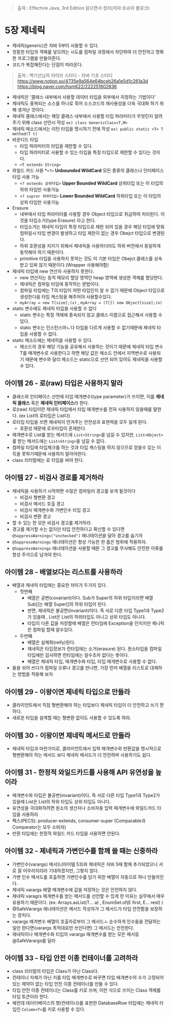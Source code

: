 > 출처 : Effectvie Java, 3rd Edition 읽으면서 정리(저자:조슈아 블로크)  

# 5장 제네릭
- 제네릭(generic)은 자바 5부터 사용할 수 있다.
- 엉뚱한 타입의 객체를 넣으려는 시도를 컴파일 과정에서 차단하여 더 안전하고 명확한 프로그램을 만들어준다.
- 코드가 복잡해진다는 단점이 따라온다.

> 출처 : 백기선님의 라이브 스터디 - 자바 기초 스터디
> https://www.notion.so/4735e9a564e64bceb26a1e5d1c261a3d
> https://blog.naver.com/hsm622/222251602836
- 제네릭은 '클래스 내부에서 사용할 데이터 타입을 외부에서 지정하는 기법이다'
- 제네릭도 중복되는 소스를 하나로 묵어 소스코드의 재사용성을 더욱 극대화 하기 위해 생겨난 것이다.
- 제네릭 클래스에서는 해당 클래스 내부에서 사용할 타입 파라미터가 무엇인지 알려주기 위해 class 선언시 작성 `ex) class GenericClass<T,M>` 
- 제네릭 메소드에서는 리턴 타입을 명시하기 전에 작성 `ex) public static <T> T method(T t)`
- 바운디드 타입
    * 타입 파라미터의 타입을 제한할 수 있다. 
    * 타입 파라미터로 사용할 수 있는 타입을 특정 타입으로 제한할 수 있다는 것이다.
    * `<T extends String>`
- 와일드 카드 사용
    *`<?>` **Unbounded WildCard** 모든 종류의 클래스나 인터페이스 타입 사용 가능
    * `<? extends 상위타입>`  **Upper Bounded WildCard** 상위타입 또는 이 타입의 하위 타입만 사용가능
    * `<? suprer 하위타입>` **Lower Bounded WildCard** 하위타입 또는 이 타입의 상위 타입만 사용가능
- Erasure 
    * 내부에서 타입 파라미터를 사용할 경우 Object 타입으로 취급하여 처리된다. 이것을 타입소거(type Erasure) 라고 한다.
    * 타입소거는 제네릭 타입이 특정 타입으로 제한 되어 있을 경우 해당 타입에 맞춰 컴파일시 타입 변경이 발생하고 
      타입 제한이 없는 경우 Obejct 타입으로 변경된다.
    * 하위 호환성을 지키기 위해서 제네릭을 사용하더라도 하위 버전에서 동일하게 동작해야 하기 때문이다.
    * primitive 타입을 사용하지 못하는 것도 이 기본 타입은 Obejct 클래스를 상속받고 있찌 않기 때문이다.(Wrapper 사용해야함)
-  제네릭 타입에 new 연산자 사용하지 못한다. 
    * new 연산자는 동적 메모리 할당 영역인 heap 영역에 생성한 객체를 할당한다. 
    * 제네릭은 컴파일 타임에 동작하는 문법이다.
    * 컴파일 타임에는 T의 타입이 어떤 타입인지 알 수 없기 때문에 Object 타입으로 생성한다음 타입 캐스팅을 해주어야 사용할수있다.
    * `myArray = new T[size];(x)` , `myArray = (T[]) new Object[size];(o)`
 - static 변수에도 제네릭 타입을 사용할 수 없다
    * static 변수는 특정 객체에 종속되지 않고 클래스 이름으로 접근해서 사용할 수 있다.
    * static 변수는 인스턴스마ㄴ다 타입을 다르게 사용할 수 없기때문에 제네릭 타입을 사용할 수 없다.
- static 메소드에는 제네릭을 사용할 수 있다.
    * 메소드의 경우 해당 기능을 공유해서 사용하는 것이기 때문에 제네릭 타입 변수 T를 매개변수로 사용한다고 하면
      해당 값은 메소드 안에서 지역변수로 사용되기 때문에 변수와 달리 메소드는 static으로 선언 되어 있어도 제네릭을 사용할 수 있다.

## 아이템 26 - 로(raw) 타입은 사용하지 말라
- 클래스와 인터페이스 선언에 타입 매개변수(type parameter)가 쓰이면, 이를 **제네릭 클래스** 혹은 **제네릭 인터페이스**라 한다.
- 로(raw) 타입이란 제네릭 타입에서 타입 매개변수를 전혀 사용하지 않을때를 말한다. (ex List<E>의 로타입은 List다)
- 로타입 타입을 쓰면 제네릭이 안겨주는 안전성과 표현력을 모두 잃게 된다.
    * 호환성 때문에 로우타입이 존재한다.
- 매개변수로 List를 받는 메서드에 `List<String>`을 넘길 수 있지만, `List<Object>`를 받는 메서드에는 `List<String>`을 넘길 수 없다.
- 컴파일 타임에 타입체크를 하는 것과 타입 캐스팅을 하지 않으므로 얻을수 있는 이득을 못하기때문에 사용하지 말아야한다.
- class 리터럴에는 로 타입을 써야 한다.

## 아이템 27 - 비검사 경로를 제거하라
- 제네릭을 사용하기 시작하면 수많은 컴파일러 경고를 보게 될것이다
    * 비검사 형변환 경고
    * 비검사 메서드 호출 경고
    * 비검사 매개변수화 가변인수 타입 경고
    * 비검사 변환 경고 
- 할 수 있는 한 모든 비검사 경고를 제거하라.
- 경고를 제거할 수는 없지만 타입 안전하다고 확신할 수 있다면 `@SuppressWarnings("unchecked")` 애너테이션을 달아 경고를 숨기자
- `@SuppressWarnings` 애너테이션은 항상 가능한 한 좁은 범위에 적용하자.
- `@SuppressWarnings` 애너테이션을 사용할 때문 그 경고를 무사해도 안전한 이류를 항상 주석으로 남겨야 한다.

## 아이템 28 - 배열보다는 리스트를 사용하라
- 배열과 제네릭 타입에는 중요한 차이가 두가지 있다.
    * 첫번째
        + 배열은 공변(covariant)이다. Sub가 Super의 하위 타입이라면 배열 Sub[]는 배열 Super[]의 하위 타입이 된다.
        + 반면, 제네릭은 불공면(invariant)이다. 즉 서로 다른 타입 Type1과 Type2가 있을때 , List<Type1>은 List<Type2>의 하위타입도 아니고 상위 타입도 아니다.
        + 타입이 다른 값을 저장할때 배열은 런타임에 Exception을 던지지만 제니릭은 컴파일 할때 알수있다.
    * 두번째
        + 배열은 실체화(reify)된다.
        + 제네릭은 타입정보가 런타임에는 소거(erasure) 된다. 원소타입을 컴파일 타입에만 검사하면 런타임에는 알수조차 없다는 뜻이다.
        + 배열은 제네릭 타입, 매개변수화 타입, 타입 매개변수로 사용할 수 없다. 
- 둘을 섞어 쓰다가 컴파일 오류나 경고를 만나면, 가장 먼저 배열을 리스트로 대체하는 방법을 적용해 보자

## 아이템 29 - 이왕이면 제네릭 타입으로 만들라
- 클라이언트에서 직접 형변환해야 하는 타입보다 제네릭 타입이 더 안전하고 쓰기 편하다.
- 새로운 타입을 설계할 때는 형변환 없이도 사용할 수 있도록 하라.

## 아이템 30 - 이왕이면 제네릭 메서드로 만들라
- 제네릭 타입과 마찬가지로, 클라이언트에서 입력 매개변수와 반환값을 명시적으로 형변환해야 하는 메서드 보다 제네릭 메서드가 더 안전하며 사용하기도 쉽다.

## 아이템 31 - 한정적 와일드카드를 사용해 API 유연성을 높이라
- 매개변수화 타입은 불공변(invariant)이다. 
  즉 서로 다른 타입 Type1과 Type2가 있을때 List<Type1>은 List<Type2>의 하위 타입도 상위 타입도 아니다.
- 유연성을 극대화하려면 원소의 생산자나 소비자용 입력 매개변수에 와일드카드 타입을 사용하라
- 펙스(PECS): producer-extends, consumer-super (Comparable과 Comparator는 모두 소비자)
- 반환 타입에는 한정적 와일드 카드 타입을 사용하면 안된다.

## 아이템 32 - 제네릭과 가변인수를 함께 쓸 때는 신중하라
- 가변인수(varargs) 메서드(아이템 53)와 제네릭은 자바 5때 함께 추가되었으니 서로 잘 어우러지리라 기대하겠지만, 그렇지 않다.
- 가변 인수 메서드를 호출하면 가변인수를 담기 위한 배열이 자동으로 하나 만들어진다.
- 제네릭 varargs 배열 매개변수에 값을 저장하는 것은 안전하지 않다.
- 제네릭 varagrs 매개변수를 받는 메서드를 선언할 수 있게 한 이유는 실무에서 매우 유용하기 때문이다. 
  (ex: Arrays.asList(T... a) , EnumSet.of(E first, E... rest) )
- @SafeVarargs 애너테이션은 메서드 작성자가 그 메서드가 타입 안전함을 보장하는 장치다.
- varargs 매겨변수 배열이 호출자로부터 그 메서드ㅗ 순수하게 인수들을 전달하는 일만 한다면(varargs 목적대로만 쓰인다면) 그 메서드는 안전한다.
- 제네릭이나 매개변수화 티입의 varargs 매개변수를 받는 모든 메서등 @SafeVarargs를 달라

## 아이템 33 - 타입 안전 이종 컨테이너를 고려하라
- class 리터럴의 타입은 Class가 아닌 Class<T>다.
- 컨테이너 자체가 아닌 키를 타입 매개변수로 바꾸면 타입 매개변수의 수가 고정되어있는 제약이 없는 타입 안전 이종 컨테이너를 만들 수 있다.
- 타입 안전 이종 컨테이너는 Class를 키로 쓰며, 이런 식으로 쓰이는 Class 객체를 타입 토큰이라 한다.
- 예컨데 데이터베이스의 행(컨테이너)를 표현한 DatabaseRow 타입에는 제네릭 타입인 `Column<T>`를 키로 사용할 수 있다.


  
